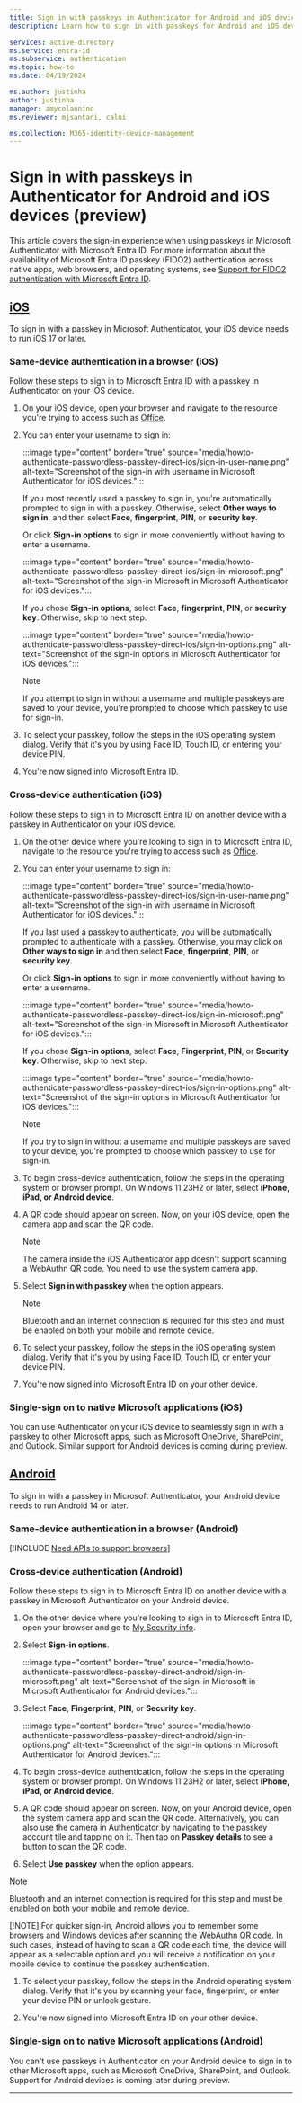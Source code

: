 ```yaml
---
title: Sign in with passkeys in Authenticator for Android and iOS devices (preview)
description: Learn how to sign in with passkeys for Android and iOS devices with Microsoft Authenticator (preview.

services: active-directory
ms.service: entra-id 
ms.subservice: authentication
ms.topic: how-to
ms.date: 04/19/2024

ms.author: justinha
author: justinha
manager: amycolannino
ms.reviewer: mjsantani, calui

ms.collection: M365-identity-device-management
---
```

# Sign in with passkeys in Authenticator for Android and iOS devices (preview)

This article covers the sign-in experience when using passkeys in Microsoft Authenticator with Microsoft Entra ID. For more information about the availability of Microsoft Entra ID passkey (FIDO2) authentication across native apps, web browsers, and operating systems, see [Support for FIDO2 authentication with Microsoft Entra ID](concept-fido2-compatibility.md).


## [**iOS**](#tab/iOS)

To sign in with a passkey in Microsoft Authenticator, your iOS device needs to run iOS 17 or later.

### Same-device authentication in a browser (iOS)

Follow these steps to sign in to Microsoft Entra ID with a passkey in Authenticator on your iOS device. 

1. On your iOS device, open your browser and navigate to the resource you're trying to access such as [Office](https://www.office.com).

1. You can enter your username to sign in: 

   :::image type="content" border="true" source="media/howto-authenticate-passwordless-passkey-direct-ios/sign-in-user-name.png" alt-text="Screenshot of the sign-in with username in Microsoft Authenticator for iOS devices.":::

   If you most recently used a passkey to sign in, you're automatically prompted to sign in with a passkey. Otherwise, select **Other ways to sign in**, and then select **Face**, **fingerprint**, **PIN**, or **security key**.

   Or click **Sign-in options** to sign in more conveniently without having to enter a username. 

   :::image type="content" border="true" source="media/howto-authenticate-passwordless-passkey-direct-ios/sign-in-microsoft.png" alt-text="Screenshot of the sign-in Microsoft in Microsoft Authenticator for iOS devices.":::

   If you chose **Sign-in options**, select **Face**, **fingerprint**, **PIN**, or **security key**. Otherwise, skip to next step.

   :::image type="content" border="true" source="media/howto-authenticate-passwordless-passkey-direct-ios/sign-in-options.png" alt-text="Screenshot of the sign-in options in Microsoft Authenticator for iOS devices.":::

   > [!NOTE]
   > If you attempt to sign in without a username and multiple passkeys are saved to your device, you're prompted to choose which passkey to use for sign-in. 

1. To select your passkey, follow the steps in the iOS operating system dialog. Verify that it's you by using Face ID, Touch ID, or entering your device PIN.

1. You're now signed into Microsoft Entra ID.

### Cross-device authentication (iOS)

Follow these steps to sign in to Microsoft Entra ID on another device with a passkey in Authenticator on your iOS device.

1. On the other device where you're looking to sign in to Microsoft Entra ID, navigate to the resource you're trying to access such as [Office](https://www.office.com).

1. You can enter your username to sign in: 

   :::image type="content" border="true" source="media/howto-authenticate-passwordless-passkey-direct-ios/sign-in-user-name.png" alt-text="Screenshot of the sign-in with username in Microsoft Authenticator for iOS devices.":::

   If you last used a passkey to authenticate, you will be automatically prompted to authenticate with a passkey. Otherwise, you may click on **Other ways to sign in** and then select **Face**, **fingerprint**, **PIN**, or **security key**.

   Or click **Sign-in options** to sign in more conveniently without having to enter a username. 

   :::image type="content" border="true" source="media/howto-authenticate-passwordless-passkey-direct-ios/sign-in-microsoft.png" alt-text="Screenshot of the sign-in Microsoft in Microsoft Authenticator for iOS devices.":::

   If you chose **Sign-in options**, select **Face**, **Fingerprint**, **PIN**, or **Security key**. Otherwise, skip to next step.

   :::image type="content" border="true" source="media/howto-authenticate-passwordless-passkey-direct-ios/sign-in-options.png" alt-text="Screenshot of the sign-in options in Microsoft Authenticator for iOS devices.":::

   > [!NOTE]
   > If you try to sign in without a username and multiple passkeys are saved to your device, you're prompted to choose which passkey to use for sign-in. 
   
1. To begin cross-device authentication, follow the steps in the operating system or browser prompt. On Windows 11 23H2 or later, select **iPhone, iPad, or Android device**.

1. A QR code should appear on screen. Now, on your iOS device, open the camera app and scan the QR code.
   
   > [!NOTE]
   > The camera inside the iOS Authenticator app doesn't support scanning a WebAuthn QR code. You need to use the system camera app.
    
1. Select **Sign in with passkey** when the option appears.

   > [!NOTE]
   > Bluetooth and an internet connection is required for this step and must be enabled on both your mobile and remote device.

1. To select your passkey, follow the steps in the iOS operating system dialog. Verify that it's you by using Face ID, Touch ID, or enter your device PIN.

1. You're now signed into Microsoft Entra ID on your other device.

### Single-sign on to native Microsoft applications (iOS)

You can use Authenticator on your iOS device to seamlessly sign in with a passkey to other Microsoft apps, such as Microsoft OneDrive, SharePoint, and Outlook. Similar support for Android devices is coming during preview. 


## [**Android**](#tab/Android)

To sign in with a passkey in Microsoft Authenticator, your Android device needs to run Android 14 or later.

### Same-device authentication in a browser (Android)
[!INCLUDE [Need APIs to support browsers](~/includes/passkeys-with-chrome-browser.md)]

<!--- 
### Same-device authentication (Android)

Follow these steps to sign in to Microsoft Entra ID with a passkey in Microsoft Authenticator on your Android device.

1. On your Android device, open your browser and navigate to the resource you're trying to access at [My Security info](https://aka.ms/mysecurityinfo).

1. When prompted to sign in, you have two options. The *usernameless* option can be easier than entering your username.

   1. Type your username. 

       :::image type="content" border="true" source="media/howto-authenticate-passwordless-passkey-direct-android/sign-in-user-name.png" alt-text="Screenshot of the sign-in with username in Microsoft Authenticator for Android devices.":::

   1. To sign in with the *usernameless* option, select **Sign-in options**. 

       :::image type="content" border="true" source="media/howto-authenticate-passwordless-passkey-direct-android/sign-in-microsoft.png" alt-text="Screenshot of the sign-in Microsoft in Microsoft Authenticator for Android devices.":::

   1. If you chose **Sign-in options**, select **Face**, **Fingerprint**, **PIN**, or **Security key**. Otherwise, skip to next step.

      :::image type="content" border="true" source="media/howto-authenticate-passwordless-passkey-direct-android/sign-in-options.png" alt-text="Screenshot of the sign-in options in Microsoft Authenticator for Android devices.":::

    > [!NOTE]
    > If you have more than one passkey saved to your device, you're prompted to choose a passkey. 

1. To select your passkey, follow the steps in the Android operating system dialog. Verify that it's you by scanning your face, fingerprint, or entering your device PIN or unlock gesture.

1. You're now signed into Microsoft Entra ID.
--->

### Cross-device authentication (Android)

Follow these steps to sign in to Microsoft Entra ID on another device with a passkey in Microsoft Authenticator on your Android device.

1. On the other device where you're looking to sign in to Microsoft Entra ID, open your browser and go to [My Security info](https://aka.ms/mysecurityinfo).

1. Select **Sign-in options**. 

    :::image type="content" border="true" source="media/howto-authenticate-passwordless-passkey-direct-android/sign-in-microsoft.png" alt-text="Screenshot of the sign-in Microsoft in Microsoft Authenticator for Android devices.":::

1. Select **Face**, **Fingerprint**, **PIN**, or **Security key**.

   :::image type="content" border="true" source="media/howto-authenticate-passwordless-passkey-direct-android/sign-in-options.png" alt-text="Screenshot of the sign-in options in Microsoft Authenticator for Android devices.":::

1. To begin cross-device authentication, follow the steps in the operating system or browser prompt. On Windows 11 23H2 or later, select **iPhone, iPad, or Android device**.

1. A QR code should appear on screen. Now, on your Android device, open the system camera app and scan the QR code. Alternatively, you can also use the camera in Authenticator by navigating to the passkey account tile and tapping on it. Then tap on **Passkey details** to see a button to scan the QR code. 
   
1. Select **Use passkey** when the option appears.
> [!NOTE]
> Bluetooth and an internet connection is required for this step and must be enabled on both your mobile and remote device.
> 
> [!NOTE]
> For quicker sign-in, Android allows you to remember some browsers and Windows devices after scanning the WebAuthn QR code. In such cases, instead of having to scan a QR code each time, the device will appear as a selectable option and you will receive a notification on your mobile device to continue the passkey authentication.

1. To select your passkey, follow the steps in the Android operating system dialog. Verify that it's you by scanning your face, fingerprint, or enter your device PIN or unlock gesture.

1. You're now signed into Microsoft Entra ID on your other device.

### Single-sign on to native Microsoft applications (Android)

You can't use passkeys in Authenticator on your Android device to sign in to other Microsoft apps, such as Microsoft OneDrive, SharePoint, and Outlook. Support for Android devices is coming later during preview. 

---
